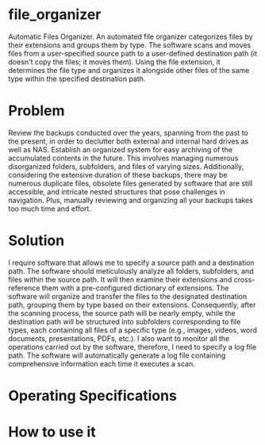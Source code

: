# file_organizer
Automatic Files Organizer.
An automated file organizer categorizes files by their extensions and groups them by type. The software scans and moves files from a user-specified source path to a user-defined destination path (it doesn't copy the files; it moves them). Using the file extension, it determines the file type and organizes it alongside other files of the same type within the specified destination path.

# Problem
Review the backups conducted over the years, spanning from the past to the present, in order to declutter both external and internal hard drives as well as NAS. Establish an organized system for easy archiving of the accumulated contents in the future. This involves managing numerous disorganized folders, subfolders, and files of varying sizes. Additionally, considering the extensive duration of these backups, there may be numerous duplicate files, obsolete files generated by software that are still accessible, and intricate nested structures that pose challenges in navigation. Plus, manually reviewing and organizing all your backups takes too much time and effort.

# Solution
I require software that allows me to specify a source path and a destination path. The software should meticulously analyze all folders, subfolders, and files within the source path. It will then examine their extensions and cross-reference them with a pre-configured dictionary of extensions. The software will organize and transfer the files to the designated destination path, grouping them by type based on their extensions. Consequently, after the scanning process, the source path will be nearly empty, while the destination path will be structured into subfolders corresponding to file types, each containing all files of a specific type (e.g., images, videos, word documents, presentations, PDFs, etc.). I also want to monitor all the operations carried out by the software, therefore, I need to specify a log file path. The software will automatically generate a log file containing comprehensive information each time it executes a scan.

# Operating Specifications


# How to use it



